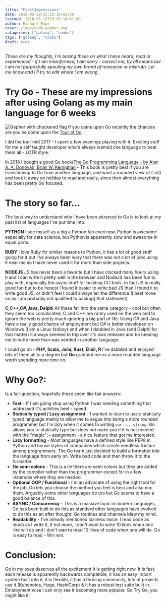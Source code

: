 ```yaml
---
title: "FirstImpressions"
date: 2018-05-12T15:35:16+01:00
lastmod: 2018-05-12T15:35:16+01:00
author: Richard Pape
cover: /imgs/code-gopher.png
catagories: ["golang", "noobs"]
tags: ["golang", "noobs"]
draft: true
---
```

*These are my thoughts, I'm basing these on what I have heard, read or experienced - if I am misinformed, I am sorry - correct me, by all means but I am not purposfully spouting my own brand of nonsense or mistruth. Let me know and I'll try to edit where I am wrong*
# Try Go - These are my impressions after using Golang as my main language for 6 weeks
![Gopher with checkered flag](/imgs/code-gopherE.png)
If you came upon Go recently the chances are you've come upon the [Tour of Go](https:tour.golang.org/welcome/1).

I did the tour mid 2017 - I spent a few evenings playing with it. Exciting stuff for me a self taught developer who's
always wanted one language to beat them all - LOTR style. 

In 2018 I bought a good Go book([The Go Programming Language - by Alan A. A. Donovan, Brian W. Kernighan](https://books.google.co.uk/books?id=SJHvCgAAQBAJ&printsec=frontcover&source=gbs_ge_summary_r&cad=0#v=onepage&q&f=false) - This book is pretty best if you are transitioning to Go from another language, and want a rounded view of it all) and took it away on holiday to read and really, since then almost everything has been pretty Go focused.
# The story so far...

The best way to understand why I have been attracted to Go is to look at my past list of languages I've put time into.

**PYTHON**
 I see myself as a big a Python fan even now, Python is awesome especially for data science, but Python is
apparently slow and awesome in equal parts.

**RUBY**
 I love Ruby for similar reasons to Python, it has a lot of good stuff going for it but I've always been wary that there was not a lot of jobs using it near me so I have never used it for more than side projects.

**NODEJS**
JS has never been a favorite but I have clocked many hours using it and I can write it pretty well in the browser and NodeJS has been fun to play with, especially the async
stuff for building CLI tools. In fact JS is really good fun but to be honest I found it easier to write bad JS than I found it to write
good JS, or didn't feel I could always tell the difference (I best move on as I am probably not qualified to backup[ that statement)

**C,C++,C#,Java, Delphi** All these fall into the same category - cool but often they seem too complicated, C and C++ are rarely used on
the web and to ignore the web is pretty much ignoring a big part of life. Using C# and Java have a
really good chance of employment but C# is better developed on Windows (I am a Linux fanboy) and when I dabbled in Java (and Delphi for that matter) it always seemed to
trip over it's own releases and be needing me to write more than was needed in another language.

I could go on - **PHP, Scala, Julia, Rust, Elixir, R** I've dabbled and enjoyed bits of them all to a degree but **Go** grabbed
me as a more rounded language worth spending more time on.

# Why Go?:
Is a fair question, hopefully these seem like fair answers:

- **Fast** - If I am going stop using Python I was needing something that addressed it's achillies heel - speed.
- **Statically typed / Lazy assignment** - I wanted to learn to use a statically typed language mainly to allow me to segue into being a more rounded programmer but I'm lazy when it comes to writing `var ... string`. Go allows you to statically type but does not make you if it is not needed with the "magic"`:=` assignment - a nice feature that got me interested.
- **Lazy formatting** - Most languages have a defined style like PEP8 in Python and house styles of companies which create needless friction among programmers. The Go team just decided to build a
  formatter into the language from early on. Write bad code and then throw it to the formatter.
- **No semi colons** - This is a lie there are semi colons but they are added by the compiler rather than the
  programmer except for in a few instances where they are needed.
- **Optional OOP / Functional** - I'm an advocate of using the right tool for the job, Go lets you choose the method you feel is best and also mix them. Arguably some other languages do too but Go seems to have a good balance of this.
- **ASYNC / Concurrency** - This is a massive topic in modern languages, Go has been built to do this as standard other
  languages have evolved to do this as an after thought. Go routines and channels blew my mind.
- **Readability** - I've already mentioned laziness twice. I read code as much as I write it, if not more, I don't want to write 10 lines when one line will do and I don't wan to read 10 lines of code when one will do. Go is
  easy to read - Win win. 

# Conclusion:

Go in my eyes deserves all the excitement It is getting right now. It is fast, each release is apparently backwards
compatible, it has an easy import system built into it, it is flexible, it has a thriving community, lots of projects
use it (Kubenetes, Hugo, HashiCorp) & it has a robust test suite built in. Employment wise I
can only see it becoming more popular. Go Try Go, you might like it.
